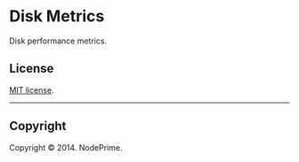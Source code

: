 Disk Metrics
===


Disk performance metrics.



## License

[MIT license](http://opensource.org/licenses/MIT). 


---
## Copyright

Copyright &copy; 2014. NodePrime.

